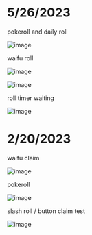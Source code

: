 # 5/26/2023
pokeroll and daily roll

![image](https://github.com/vivinano/MudaeAutoBot/assets/33008397/2f2665b7-fa4e-4a7e-8517-e61860388c08)

waifu roll

![image](https://github.com/vivinano/MudaeAutoBot/assets/33008397/0ffb7aa1-9a4f-4089-a1c8-d9d007004528)

![image](https://github.com/vivinano/MudaeAutoBot/assets/33008397/23a55548-5880-44d4-aba9-a859b077ce15)

roll timer waiting

![image](https://github.com/vivinano/MudaeAutoBot/assets/33008397/586ef4b4-8ca3-49b7-a280-43378435a8b2)



# 2/20/2023

waifu claim

![image](https://user-images.githubusercontent.com/33008397/220013914-f4d89f06-d0d9-458b-a7e2-cc8a70dac1f3.png)

pokeroll

![image](https://user-images.githubusercontent.com/33008397/220014089-e5d62b61-fe3b-45a3-bf23-08e34e113b2e.png)


slash roll / button claim test

![image](https://user-images.githubusercontent.com/33008397/220014425-168b25b6-8c7f-4f46-8f73-8795072d94b2.png)




